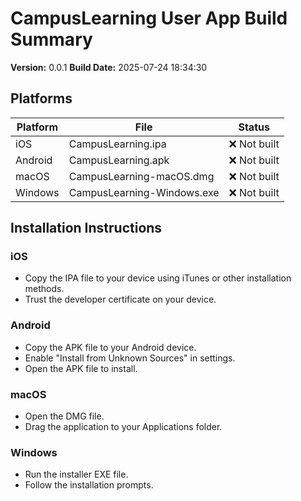 # CampusLearning User App Build Summary

**Version:** 0.0.1
**Build Date:** 2025-07-24 18:34:30

## Platforms

| Platform | File | Status |
|----------|------|--------|
| iOS | CampusLearning.ipa | ❌ Not built |
| Android | CampusLearning.apk | ❌ Not built |
| macOS | CampusLearning-macOS.dmg | ❌ Not built |
| Windows | CampusLearning-Windows.exe | ❌ Not built |

## Installation Instructions

### iOS
- Copy the IPA file to your device using iTunes or other installation methods.
- Trust the developer certificate on your device.

### Android
- Copy the APK file to your Android device.
- Enable "Install from Unknown Sources" in settings.
- Open the APK file to install.

### macOS
- Open the DMG file.
- Drag the application to your Applications folder.

### Windows
- Run the installer EXE file.
- Follow the installation prompts.
